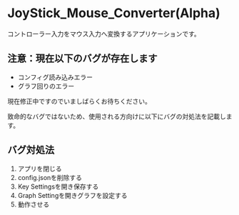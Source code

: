 # JoyStick_Mouse_Converter(Alpha)
 
コントローラー入力をマウス入力へ変換するアプリケーションです。

## 注意：現在以下のバグが存在します
* コンフィグ読み込みエラー
* グラフ回りのエラー


現在修正中ですのでいましばらくお待ちください。

致命的なバグではないため、使用される方向けに以下にバグの対処法を記載します。

## バグ対処法
1. アプリを閉じる
2. config.jsonを削除する
3. Key Settingsを開き保存する
4. Graph Settingを開きグラフを設定する
5. 動作させる
